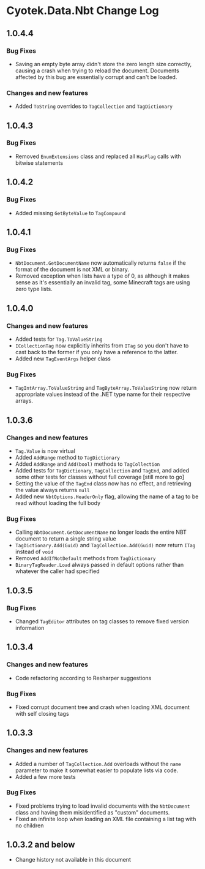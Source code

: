 # Cyotek.Data.Nbt Change Log

## 1.0.4.4
### Bug Fixes
* Saving an empty byte array didn't store the zero length size correctly, causing a crash when trying to reload the document. Documents affected by this bug are essentially corrupt and can't be loaded.

### Changes and new features
* Added `ToString` overrides to `TagCollection` and `TagDictionary`

## 1.0.4.3
### Bug Fixes
* Removed `EnumExtensions` class and replaced all `HasFlag` calls with bitwise statements

## 1.0.4.2
### Bug Fixes
* Added missing `GetByteValue` to `TagCompound`

## 1.0.4.1
### Bug Fixes
* `NbtDocument.GetDocumentName` now automatically returns `false` if the format of the document is not XML or binary.
* Removed exception when lists have a type of 0, as although it makes sense as it's essentially an invalid tag, some Minecraft tags are using zero type lists.

## 1.0.4.0
### Changes and new features
* Added tests for `Tag.ToValueString`
* `ICollectionTag` now explicitly inherits from `ITag` so you don't have to cast back to the former if you only have a reference to the latter.
* Added new `TagEventArgs` helper class

### Bug Fixes
* `TagIntArray.ToValueString` and `TagByteArray.ToValueString` now return appropriate values instead of the .NET type name for their respective arrays.

## 1.0.3.6
### Changes and new features
* `Tag.Value` is now virtual
* Added `AddRange` method to `TagDictionary`
* Added `AddRange` and `Add(bool)` methods to `TagCollection`
* Added tests for `TagDictionary`, `TagCollection` and `TagEnd`, and added some other tests for classes without full coverage [still more to go]
* Setting the value of the `TagEnd` class now has no effect, and retrieving the value always returns `null`
* Added new `NbtOptions.HeaderOnly` flag, allowing the name of a tag to be read without loading the full body

### Bug Fixes
* Calling `NbtDocument.GetDocumentName` no longer loads the entire NBT document to return a single string value
* `TagDictionary.Add(Guid)` and `TagCollection.Add(Guid)` now return `ITag` instead of `void`
* Removed `AddIfNotDefault` methods from `TagDictionary`
* `BinaryTagReader.Load` always passed in default options rather than whatever the caller had specified

## 1.0.3.5
### Bug Fixes
* Changed `TagEditor` attributes on tag classes to remove fixed version information

## 1.0.3.4
### Changes and new features
* Code refactoring according to Resharper suggestions

### Bug Fixes
* Fixed corrupt document tree and crash when loading XML document with self closing tags

## 1.0.3.3
### Changes and new features
* Added a number of `TagCollection.Add` overloads without the `name` parameter to make it somewhat easier to populate lists via code.
* Added a few more tests

### Bug Fixes
* Fixed problems trying to load invalid documents with the `NbtDocument` class and having them misidentified as "custom" documents.
* Fixed an infinite loop when loading an XML file containing a list tag with no children

## 1.0.3.2 and below
* Change history not available in this document